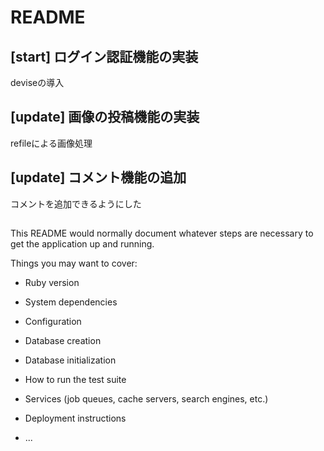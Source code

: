 # README

## [start] ログイン認証機能の実装
deviseの導入

## [update] 画像の投稿機能の実装
refileによる画像処理

## [update] コメント機能の追加
コメントを追加できるようにした

##

This README would normally document whatever steps are necessary to get the
application up and running.

Things you may want to cover:

* Ruby version

* System dependencies

* Configuration

* Database creation

* Database initialization

* How to run the test suite

* Services (job queues, cache servers, search engines, etc.)

* Deployment instructions

* ...
